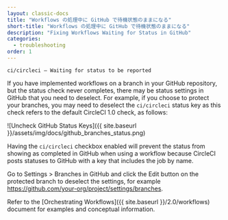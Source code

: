 ```yaml
---
layout: classic-docs
title: "Workflows の処理中に GitHub で待機状態のままになる"
short-title: "Workflows の処理中に GitHub で待機状態のままになる"
description: "Fixing Workflows Waiting for Status in GitHub"
categories:
  - troubleshooting
order: 1
---
```

`ci/circleci — Waiting for status to be reported`

If you have implemented workflows on a branch in your GitHub repository, but the status check never completes, there may be status settings in GitHub that you need to deselect. For example, if you choose to protect your branches, you may need to deselect the `ci/circleci` status key as this check refers to the default CircleCI 1.0 check, as follows:

![Uncheck GitHub Status Keys]({{ site.baseurl }}/assets/img/docs/github_branches_status.png)

Having the `ci/circleci` checkbox enabled will prevent the status from showing as completed in GitHub when using a workflow because CircleCI posts statuses to GitHub with a key that includes the job by name.

Go to Settings > Branches in GitHub and click the Edit button on the protected branch to deselect the settings, for example https://github.com/your-org/project/settings/branches.

Refer to the [Orchestrating Workflows]({{ site.baseurl }}/2.0/workflows) document for examples and conceptual information.